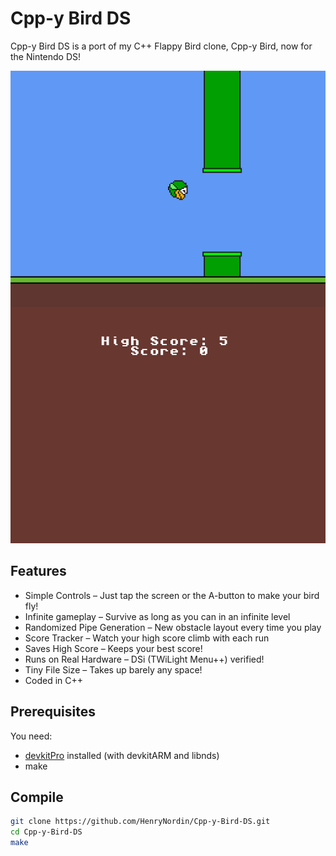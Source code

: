 # Cpp-y Bird DS

Cpp-y Bird DS is a port of my C++ Flappy Bird clone, Cpp-y Bird, now for the Nintendo DS!

![Game Screenshot](screenshot_1.png)


## Features
- Simple Controls – Just tap the screen or the A-button to make your bird fly!
- Infinite gameplay – Survive as long as you can in an infinite level
- Randomized Pipe Generation – New obstacle layout every time you play
- Score Tracker – Watch your high score climb with each run
- Saves High Score – Keeps your best score!
- Runs on Real Hardware – DSi (TWiLight Menu++) verified!
- Tiny File Size – Takes up barely any space!
- Coded in C++


## Prerequisites

You need:

- [devkitPro](https://devkitpro.org/) installed (with devkitARM and libnds)
- make


## Compile

```bash
git clone https://github.com/HenryNordin/Cpp-y-Bird-DS.git
cd Cpp-y-Bird-DS
make
